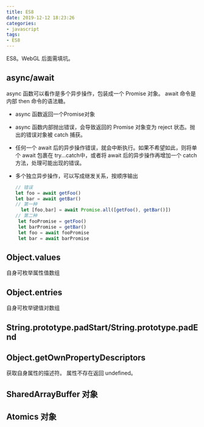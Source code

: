 ```yaml
---
title: ES8
date: 2019-12-12 18:23:26
categories:
- javascript
tags:
- ES8
---
```

ES8。WebGL 后面需填坑。

## async/await

async 函数可以看作是多个异步操作，包装成一个 Promise 对象。 await 命令是内部 then 命令的语法糖。

- async 函数返回一个Promise对象
- async 函数内部抛出错误，会导致返回的 Promise 对象变为 reject 状态。抛出的错误对象被 catch 捕获。
- 任何一个 await 后的异步操作错误，就会中断执行。如果不希望如此，则将单个 await 包裹在 try...catch中，或者将 await 后的异步操作再增加一个 catch 方法，处理可能出现的错误。
- 多个独立异步操作，可以写成继发关系，按顺序输出

  ```javascript
  // 错误
  let foo = await getFoo()
  let bar = await getBar()
  // 第一种
    let [foo,bar] = await Promise.all([getFoo(), getBar()])
  // 第二种
   let fooPromise = getFoo()
   let barPromise = getBar()
   let foo = await fooPromise
   let bar = await barPromise
  ```

## Object.values

自身可枚举属性值数组

## Object.entries

自身可枚举键值对数组

## String.prototype.padStart/String.prototype.padEnd

## Object.getOwnPropertyDescriptors

获取自身属性的描述符。 属性不存在返回 undefined。

## SharedArrayBuffer 对象

## Atomics 对象
